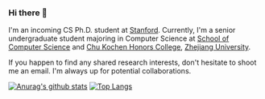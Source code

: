 ### Hi there 👋

I'm an incoming CS Ph.D. student at [Stanford](https://cs.stanford.edu). Currently, I'm a senior undergraduate student majoring in Computer Science at [School of Computer Science](http://www.en.cs.zju.edu.cn/) and [Chu Kochen Honors College](http://ckc.zju.edu.cn/ckcen/), [Zhejiang University](http://zju.edu.cn/).

If you happen to find any shared research interests, don't hesitate to shoot me an email. I'm always up for potential collaborations.

[![Anurag's github stats](https://github-readme-stats.vercel.app/api?username=MrMorning)](https://github.com/anuraghazra/github-readme-stats)
[![Top Langs](https://github-readme-stats.vercel.app/api/top-langs/?username=MrMorning)](https://github.com/anuraghazra/github-readme-stats)


<!--
**MrMorning/MrMorning** is a ✨ _special_ ✨ repository because its `README.md` (this file) appears on your GitHub profile.

Here are some ideas to get you started:

- 🔭 I’m currently working on ...
- 🌱 I’m currently learning ...
- 👯 I’m looking to collaborate on ...
- 🤔 I’m looking for help with ...
- 💬 Ask me about ...
- 📫 How to reach me: ...
- 😄 Pronouns: ...
- ⚡ Fun fact: ...
-->
